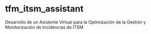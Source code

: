 # tfm_itsm_assistant
Desarrollo de un Asistente Virtual para la Optimización de la Gestión y Monitorización de Incidencias de ITSM 
